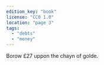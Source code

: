 ```yaml
---
edition_key: "book"
license: "CC0 1.0"
location: "page 3"
tags:
  - "debts"
  - "money"
---
```

Borow £27 uppon the
chayn of golde.

